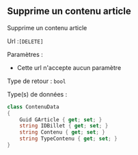 ## <span id='supprimecontenuarticle'>Supprime un contenu article</span>

Supprime un contenu article

Url :`[DELETE] `

Paramètres : 

- Cette url n'accepte aucun paramètre

Type de retour : `bool`

Type(s) de données :

```csharp
class ContenuData
{
	Guid GArticle { get; set; }
	string IDBillet { get; set; }
	string Contenu { get; set; }
	string TypeContenu { get; set; }
}

```
